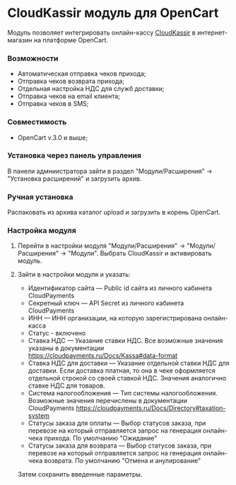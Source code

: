 #  CloudKassir модуль для OpenCart

Модуль позволяет интегрировать онлайн-кассу [CloudKassir](https://cloudkassir.ru/) в интернет-магазин на платформе OpenCart.

### Возможности
* Автоматическая отправка чеков прихода;  
* Отправка чеков возврата прихода;  
* Отдельная настройка НДС для служб доставки;  
* Отправка чеков на email клиента;  
* Отправка чеков в SMS;  

### Совместимость
* OpenCart v.3.0 и выше;
### Установка через панель управления

В панели адмниистратора зайти в раздел "Модули/Расширения" -> "Установка расширений" и загрузить архив.

### Ручная установка

Распаковать из архива каталог upload и загрузить в корень OpenCart.

### Настройка модуля

1. Перейти в настройки модуля "Модули/Расширения" -> "Модули/Расширения" -> "Модули".
Выбрать CloudKassir и активировать модуль.
2. Зайти в настройки модуля и указать:
    * Идентификатор сайта — Public id сайта из личного кабинета CloudPayments
    * Секретный ключ — API Secret из личного кабинета CloudPayments
    * ИНН — ИНН организации, на которую зарегистрирована онлайн-касса
    * Статус - включено
    * Ставка НДС — Указание ставки НДС.
        Все возможные значения указаны в документации https://cloudpayments.ru/Docs/Kassa#data-format
    * Ставка НДС для доставки — Указание отдельной ставки НДС для доставки.
        Если доставка платная, то она в чеке оформляется отдельной строкой со своей ставкой НДС.
        Значения аналогично ставке НДС для товаров.
    * Система налогообложения — Тип системы налогообложения.
        Возможные значения перечислены в документации CloudPayments https://cloudpayments.ru/Docs/Directory#taxation-system    
    * Статусы заказа для оплаты — Выбор статусов заказа, при перевозе на который отправляется запрос на генерация онлайн-чека прихода. По умолчанию "Ожидание"
    * Статусы заказа для возврата — Выбор статусов заказа, при перевозе на который отправляется запрос на генерация онлайн-чека возврата. По умолчанию "Отмена и анулирование"

    Затем сохранить введенные параметры.
